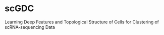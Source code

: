 # scGDC
Learning Deep Features and Topological Structure of Cells for Clustering of scRNA-sequencing Data
